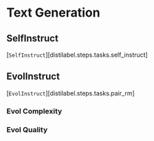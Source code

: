 # Text Generation

## SelfInstruct

[`SelfInstruct`][distilabel.steps.tasks.self_instruct]

## EvolInstruct

[`EvolInstruct`][distilabel.steps.tasks.pair_rm]

### Evol Complexity

### Evol Quality
